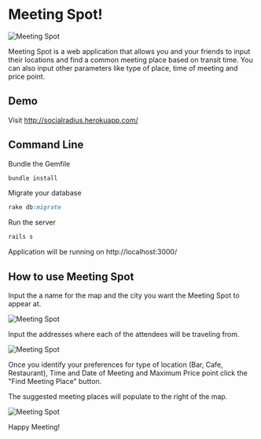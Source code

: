  # Meeting Spot!

![Meeting Spot]("public/img/SocialRadius_screenshot.png")

Meeting Spot is a web application that allows you and your friends to input their locations and find a common meeting place based on transit time. You can also input other parameters like type of place, time of meeting and price point.

## Demo

Visit http://socialradius.herokuapp.com/

## Command Line

Bundle the Gemfile

```ruby
bundle install
```

Migrate your database
```ruby
rake db:migrate
```

Run the server

```ruby
rails s
```

Application will be running on http://localhost:3000/

## How to use Meeting Spot

Input the a name for the map and the city you want the Meeting Spot to appear at.

![Meeting Spot]("public/img/SocialRadius_screenshot.png")

Input the addresses where each of the attendees will be traveling from.

![Meeting Spot]("public/img/SocialRadius_addresses.png")

Once you identify your preferences for type of location (Bar, Cafe, Restaurant), Time and Date of Meeting and Maximum Price point click the "Find Meeting Place" button. 

The suggested meeting places will populate to the right of the map.

![Meeting Spot]("public/img/SocialRadius_found_places.png")

Happy Meeting!